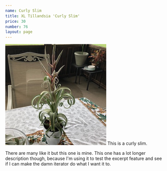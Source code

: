 ```yaml
---
name: Curly Slim
title: XL Tillandsia 'Curly Slim'
price: 30
number: 76
layout: page
---
```

!["T. curly slim"](/t/IMG_6292.jpeg "Curly Slim")
This is a curly slim.
<!--more-->
There are many like it but this one is mine. This one has a lot longer description though, because I'm using it to test the excerpt feature and see if I can make the damn iterator do what I want it to.
